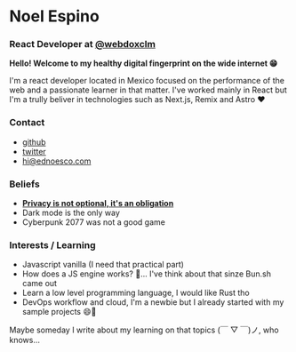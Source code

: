 # Noel Espino

### React Developer at [@webdoxclm](https://twitter.com/webdoxclm)

**Hello! Welcome to my healthy digital fingerprint on the wide internet 😁**

I'm a react developer located in Mexico focused on the performance of the web and a passionate learner in that matter.
I've worked mainly in React but I'm a trully beliver in technologies such as Next.js, Remix and Astro ❤️

### Contact

- [github](https://github.com/slingercode)
- [twitter](https://twitter.com/_slingercode)
- hi@ednoesco.com

### Beliefs

- <u>**Privacy is not optional, it's an obligation**</u>
- Dark mode is the only way
- Cyberpunk 2077 was not a good game

### Interests / Learning

- Javascript vanilla (I need that practical part)
- How does a JS engine works? 🤔... I've think about that sinze Bun.sh came out
- Learn a low level programming language, I would like Rust tho
- DevOps workflow and cloud, I'm a newbie but I already started with my sample projects 😄🫣

Maybe someday I write about my learning on that topics (￣ ▽ ￣)ノ, who knows...
